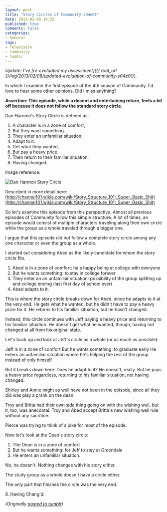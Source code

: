 ```yaml
---
layout: post
title: "Story Circles of Community s04e01"
date: 2013-02-08 14:32
published: true
comments: false
categories:
- General
tags:
- Television
- Community
- tumblr
---
```

*Update: I've [re-evaluated my assessment]({{ root_url }}/log/2013/02/08/updated-evaluation-of-community-s04e01/).*

In which I examine the first episode of the 4th season of Community. I'd love to hear some other opinions. Did I miss anything?

**Assertion: This episode, while a decent and entertaining return, feels a bit off because it does not follow the standard story circle.**

Dan Harmon's Story Circle is defined as:

1. A character is in a zone of comfort,
2. But they want something.
3. They enter an unfamiliar situation,
4. Adapt to it.
5. Get what they wanted,
6. But pay a heavy price.
7. Then return to their familiar situation,
8. Having changed.

Image reference:

![Dan Harmon Story Circle](http://images2.wikia.nocookie.net/__cb20090811020235/channel101/images/e/ec/DanHarmon%27s_BasicModelForStoryStructure.jpg)

Described in more detail here: [http://channel101.wikia.com/wiki/Story_Structure_101:_Super_Basic_Shit](http://channel101.wikia.com/wiki/Story_Structure_101:_Super_Basic_Shit)

So let's examine this episode from this perspective. Almost all previous episodes of Community follow this simple structure. A lot of times, an episode would consist of multiple characters traveling along their own circle while the group as a whole traveled through a bigger one.

I argue that this episode did not follow a complete story circle among any one character or even the group as a whole.

I started out considering Abed as the likely candidate for whom the story circle fits.

1. Abed is in a zone of comfort: he's happy being at college with everyone
2. But he wants something: to stay in college forever
3. They enter an an unfamiliar situation: possibility of the group splitting up and college ending (last first day of school ever)
4. Abed adapts to it.

This is where the story circle breaks down for Abed, since he adapts to it at the very end. He gets what he wanted, but he didn't have to pay a heavy price for it. He returns to his familiar situation, but he hasn't changed.

Instead, this circle continues with Jeff paying a heavy price and returning to his familiar situation. He doesn't get what he wanted, though, having not changed at all from his original state.

Let's back up and look at Jeff's circle as a whole (or as much as possible):

Jeff is in a zone of comfort
But he wants something: to graduate early
He enters an unfamiliar situation where he's helping the rest of the group instead of only himself.

But it breaks down here. Does he adapt to it? He doesn't, really. But he pays a heavy price regardless, returning to his familiar situation, not having changed.

Shirley and Annie might as well have not been in the episode, since all they did was play a prank on the dean.

Troy and Britta had their own side thing going on with the wishing well, but it, too, was anecdotal. Troy and Abed accept Britta's new wishing well rule without any sacrifice.

Pierce was trying to think of a joke for most of the episode.

Now let's look at the Dean's story circle:

1. The Dean is in a zone of comfort
2. But he wants something: for Jeff to stay at Greendale
3. He enters an unfamiliar situation.

No, he doesn't. Nothing changes with his story either.

The study group as a whole doesn't have a circle either.

The only part that finishes the circle was the very end.

8\. Having Chang'd.

*(Originally [posted to tumblr](http://genetik.tumblr.com/post/42602538850/story-circles-of-community-s04e01))*
